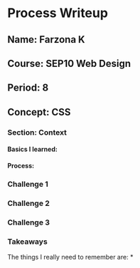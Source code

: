 # Process Writeup

## Name: Farzona K
## Course: SEP10 Web Design
## Period: 8
## Concept: CSS

### Section: Context 


#### Basics I learned: 


#### Process: 


### Challenge 1



### Challenge 2


### Challenge 3

### Takeaways
The things I really need to remember are: 
* 


